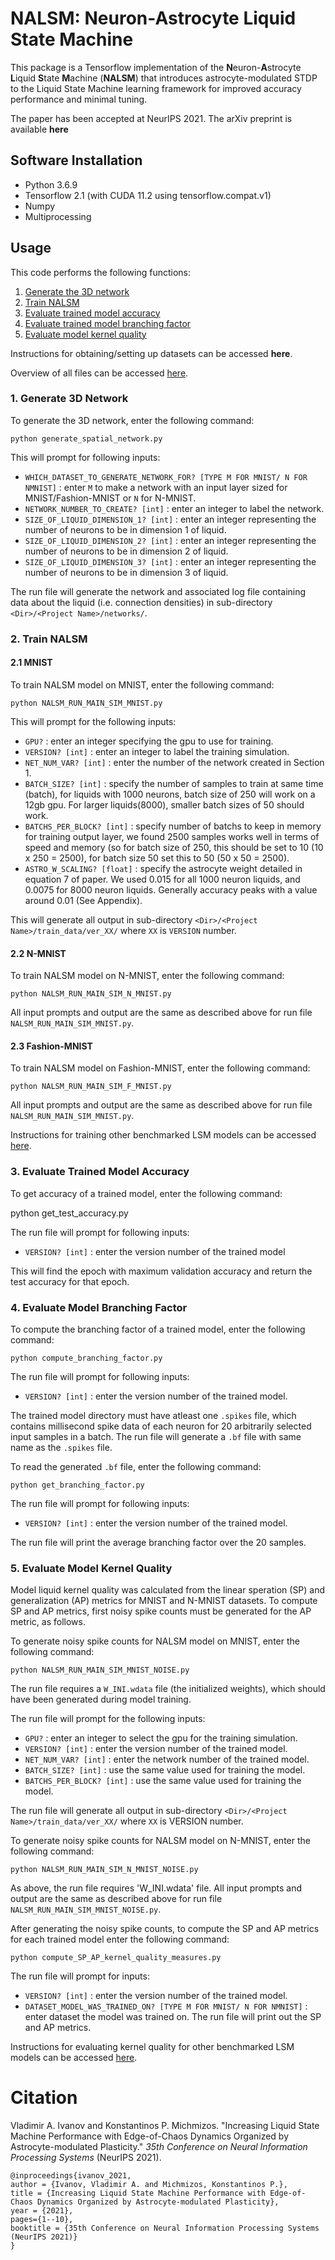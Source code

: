 # NALSM: Neuron-Astrocyte Liquid State Machine

This package is a Tensorflow implementation of the **N**euron-**A**strocyte **L**iquid **S**tate **M**achine (**NALSM**) that introduces astrocyte-modulated STDP to the Liquid State Machine learning framework for improved accuracy performance and minimal tuning. 

The paper has been accepted at NeurIPS 2021. The arXiv preprint is available **here**

## Software Installation

* Python 3.6.9
* Tensorflow 2.1 (with CUDA 11.2 using tensorflow.compat.v1)
* Numpy
* Multiprocessing

## Usage

This code performs the following functions:
1. [Generate the 3D network](#1-generate-3d-network)
2. [Train NALSM](#2-train-nalsm)  
3. [Evaluate trained model accuracy](#3-evaluate-trained-model-accuracy)
4. [Evaluate trained model branching factor](#4-evaluate-model-branching-factor)
5. [Evaluate model kernel quality](#5-evaluate-model-kernel-quality)

Instructions for obtaining/setting up datasets can be accessed **here**.

Overview of all files can be accessed [here](https://github.com/combra-lab/NALSM/blob/main/File_index.txt).

### 1. Generate 3D Network

To generate the 3D network, enter the following command:
	
	python generate_spatial_network.py

This will prompt for following inputs:
* `WHICH_DATASET_TO_GENERATE_NETWORK_FOR? [TYPE M FOR MNIST/ N FOR NMNIST]` : enter `M` to make a network with an input layer sized for MNIST/Fashion-MNIST or `N` for N-MNIST.
* `NETWORK_NUMBER_TO_CREATE? [int]` : enter an integer to label the network.
* `SIZE_OF_LIQUID_DIMENSION_1? [int]` : enter an integer representing the number of neurons to be in dimension 1 of liquid.
* `SIZE_OF_LIQUID_DIMENSION_2? [int]` : enter an integer representing the number of neurons to be in dimension 2 of liquid.
* `SIZE_OF_LIQUID_DIMENSION_3? [int]` : enter an integer representing the number of neurons to be in dimension 3 of liquid.

The run file will generate the network and associated log file containing data about the liquid (i.e. connection densities) in sub-directory `<Dir>/<Project Name>/networks/`.

### 2. Train NALSM

#### 2.1 MNIST
To train NALSM model on MNIST, enter the following command: 
	
	python NALSM_RUN_MAIN_SIM_MNIST.py

This will prompt for the following inputs:
* `GPU?` : enter an integer specifying the gpu to use for training.
* `VERSION? [int]` : enter an integer to label the training simulation.
* `NET_NUM_VAR? [int]` : enter the number of the network created in Section 1.
* `BATCH_SIZE? [int]` : specify the number of samples to train at same time (batch), for liquids with 1000 neurons, batch size of 250 will work on a 12gb gpu. For larger liquids(8000), smaller batch sizes of 50 should work.
* `BATCHS_PER_BLOCK? [int]` : specify number of batchs to keep in memory for training output layer, we found 2500 samples works well in terms of speed and memory (so for batch size of 250, this should be set to 10 (10 x 250 = 2500), for batch size 50 set this to 50 (50 x 50 = 2500).
* `ASTRO_W_SCALING? [float]` : specify the astrocyte weight detailed in equation 7 of paper. We used 0.015 for all 1000 neuron liquids, and 0.0075 for 8000 neuron liquids. Generally accuracy peaks with a value around 0.01 (See Appendix).

This will generate all output in sub-directory `<Dir>/<Project Name>/train_data/ver_XX/` where `XX` is `VERSION` number.

#### 2.2 N-MNIST

To train NALSM model on N-MNIST, enter the following command: 

	python NALSM_RUN_MAIN_SIM_N_MNIST.py

All input prompts and output are the same as described above for run file `NALSM_RUN_MAIN_SIM_MNIST.py`.

#### 2.3 Fashion-MNIST

To train NALSM model on Fashion-MNIST, enter the following command: 

	python NALSM_RUN_MAIN_SIM_F_MNIST.py

All input prompts and output are the same as described above for run file `NALSM_RUN_MAIN_SIM_MNIST.py`.


Instructions for training other benchmarked LSM models can be accessed [here](https://github.com/combra-lab/NALSM/blob/main/Instructions_train_LSM_benchmarks.md).

### 3. Evaluate Trained Model Accuracy

To get accuracy of a trained model, enter the following command:

   python get_test_accuracy.py

The run file will prompt for following inputs:
* `VERSION? [int]` : enter the version number of the trained model

This will find the epoch with maximum validation accuracy and return the test accuracy for that epoch.

### 4. Evaluate Model Branching Factor

To compute the branching factor of a trained model, enter the following command:
	
	python compute_branching_factor.py

The run file will prompt for following inputs:
* `VERSION? [int]` : enter the version number of the trained model.

The trained model directory must have atleast one `.spikes` file, which contains millisecond spike data of each neuron for 20 arbitrarily selected input samples in a batch.
The run file will generate a `.bf` file with same name as the `.spikes` file. 

To read the generated `.bf` file, enter the following command:

	python get_branching_factor.py

The run file will prompt for following inputs:
* `VERSION? [int]` : enter the version number of the trained model.

The run file will print the average branching factor over the 20 samples.

### 5. Evaluate Model Kernel Quality

Model liquid kernel quality was calculated from the linear speration (SP) and generalization (AP) metrics for MNIST and N-MNIST datasets. To compute SP and AP metrics, first noisy spike counts must be generated for the AP metric, as follows. 


To generate noisy spike counts for NALSM model on MNIST, enter the following command:

	python NALSM_RUN_MAIN_SIM_MNIST_NOISE.py

The run file requires a `W_INI.wdata` file (the initialized weights), which should have been generated during model training.

The run file will prompt for the following inputs:
* `GPU?` : enter an integer to select the gpu for the training simulation.
* `VERSION? [int]` : enter the version number of the trained model.
* `NET_NUM_VAR? [int]` : enter the network number of the trained model.
* `BATCH_SIZE? [int]` : use the same value used for training the model.
* `BATCHS_PER_BLOCK? [int]` : use the same value used for training the model.
	
The run file will generate all output in sub-directory `<Dir>/<Project Name>/train_data/ver_XX/` where `XX` is VERSION number.

To generate noisy spike counts for NALSM model on N-MNIST, enter the following command:

	python NALSM_RUN_MAIN_SIM_N_MNIST_NOISE.py

As above, the run file requires 'W_INI.wdata' file. All input prompts and output are the same as described above for run file `NALSM_RUN_MAIN_SIM_MNIST_NOISE.py`.

After generating the noisy spike counts, to compute the SP and AP metrics for each trained model enter the following command:

	python compute_SP_AP_kernel_quality_measures.py
	
The run file will prompt for inputs:
* `VERSION? [int]` : enter the version number of the trained model.
* `DATASET_MODEL_WAS_TRAINED_ON? [TYPE M FOR MNIST/ N FOR NMNIST]` : enter dataset the model was trained on.
The run file will print out the SP and AP metrics.


Instructions for evaluating kernel quality for other benchmarked LSM models can be accessed [here](https://github.com/combra-lab/NALSM/blob/main/Instructions_eval_kernel_quality_all_LSMs.md).


# Citation

Vladimir A. Ivanov and Konstantinos P. Michmizos. "Increasing Liquid State Machine Performance with Edge-of-Chaos Dynamics Organized by Astrocyte-modulated Plasticity." *35th Conference on Neural Information Processing Systems* (NeurIPS 2021).

	@inproceedings{ivanov_2021,
	author = {Ivanov, Vladimir A. and Michmizos, Konstantinos P.},
	title = {Increasing Liquid State Machine Performance with Edge-of-Chaos Dynamics Organized by Astrocyte-modulated Plasticity},
	year = {2021},
	pages={1--10},
	booktitle = {35th Conference on Neural Information Processing Systems (NeurIPS 2021)}
	}
